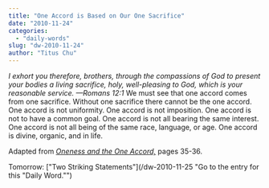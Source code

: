 ```yaml
---
title: "One Accord is Based on Our One Sacrifice"
date: "2010-11-24"
categories: 
  - "daily-words"
slug: "dw-2010-11-24"
author: "Titus Chu"
---
```


_I exhort you therefore, brothers, through the compassions of God to present your bodies a living sacrifice, holy, well-pleasing to God, which is your reasonable service. —Romans 12:1_ We must see that one accord comes from one sacrifice. Without one sacrifice there cannot be the one accord. One accord is not uniformity. One accord is not imposition. One accord is not to have a common goal. One accord is not all bearing the same interest. One accord is not all being of the same race, language, or age. One accord is divine, organic, and in life.

Adapted from _[Oneness and the One Accord,](/book-oneness "Go to the listing for this book.")_ pages 35-36.

Tomorrow: ["Two Striking Statements"](/dw-2010-11-25 "Go to the entry for this "Daily Word."")
